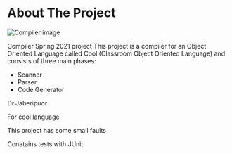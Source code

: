 # About The Project
![Compiler image](https://media.geeksforgeeks.org/wp-content/uploads/compileProcess.jpg)

Compiler Spring 2021 project
This project is a compiler for an Object Oriented Language called Cool (Classroom Object Oriented Language) and consists of three main phases: 
- Scanner
- Parser 
- Code Generator

Dr.Jaberipuor

For cool language

This project has some small faults

Conatains tests with JUnit
